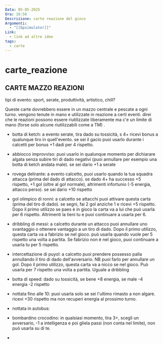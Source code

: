 ```yaml
---
Data: 05-05-2025
Ora: 16:56
Descrizione: carte reazione del gioco
Argomenti:
  - "[[bpsimulator]]"
Link:
  - link ad altre idee
tags:
  - carte
---
```

# carte_reazione


## CARTE MAZZO REAZIONI

tipi di evento: sport, serate, produttività, artistico, chill?


Queste carte dovrebbero essere in un mazzo centrale e pescate a ogni turno. vengono tenute in mano e utilizzate in reazione a certi eventi. direi che le reazioni possono essere riutilizzate liberamente ma c'e un limite di mano (forse solo alcune riutilizzabili come a TM) . 

- botta di ketch: a evento serate, tira dado su tossicità, s 4+ ricevi bonus a qualunque tiro in quell'evento. se sei il gacio puoi usarlo durante i calcetti per bonus +1 dadi per 4 rispetto.

- abbiocco improvviso: puoi usarlo in qualunque momento per dichiarare algata senza subire tiri di dado negativi (puoi annullare per esempio una botta di ketch andata male). se sei dario +1 a serate

- rovega delirante: a evento calcetto, puoi usarlo quando la tua squadra attacca (prima del dado di attacco). se dado 4+ ha successo +5 rispetto, +1 gol (oltre al gol normale), altrimenti infortunio (-5 energia, attacco perso). se sei dario +10 rispetto

- gol olimpico di ronni: a calcetto se attacchi puoi attivare questa carta (prima del tiro di dado). se segni, fai 2 gol anziche 1 e ricevi +5 rispetto. Dopo il primo utilizzo se paes è in gioco la carta va a lui che può usarla per 6 rispetto. Altrimenti la tieni tu e puoi continuare a usarla per 6.

- dribbling di messi: a calcetto durante un attacco puoi annullare uno svantaggio o ottenere vantaggio a un tiro di dado. Dopo il primo utilizzo, questa carta va a fabrizio se nel gioco. può usarla quando vuole per 5 rispetto una volta a partita.  Se fabrizio non è nel gioco, puoi continuare a usarla tu per 5 rispetto. 

- intercettazione di puyol: a calcetto puoi prendere possesso palla annullando il tiro di dado dell'avversario. NB puoi farlo per annullare un gol. Dopo il primo utilizzo, questa carta va a nicco se nel gioco. Può usarla per 7 rispetto una volta a partita. Uguale a dribbling

- botta di speed: dado su tossicità, se bene +8 energia, se male -4 energia -2 rispetto

- nottata fino alle 10: puoi usarla solo se sei l'ultimo rimasto a non algare. ricevi +30 rispetto ma non recuperi energia al prossimo turno.

- nottata in autobus: 

- bombardino crocodino: in qualsiasi momento, tira 3+, scegli un avversario, -1 a intelligenza e poi gliela passi (non conta nel limite), non può usarla su di te.

- 
